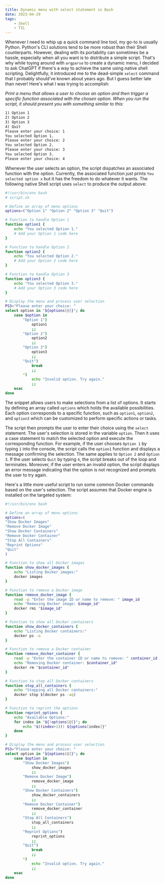 ```yaml
---
title: Dynamic menu with select statement in Bash
date: 2023-04-29
tags:
    - Shell
    - TIL
---
```


Whenever I need to whip up a quick command line tool, my go-to is usually Python. Python's
CLI solutions tend to be more robust than their Shell counterparts. However, dealing with
its portability can sometimes be a hassle, especially when all you want is to distribute a
simple script. That's why while toying around with `argparse` to create a dynamic menu, I
decided to ask ChatGPT if there's a way to achieve the same using native shell scripting.
Delightfully, it introduced me to the dead-simple `select` command that I probably should've
known about years ago. But I guess better late than never! Here's what I was trying to
accomplish:

*Print a menu that allows a user to choose an option and then trigger a specific function
associated with the chosen option. When you run the script, it should present you with
something similar to this:*

```txt
1) Option 1
2) Option 2
3) Option 3
4) Quit
Please enter your choice: 1
You selected Option 1.
Please enter your choice: 2
You selected Option 2.
Please enter your choice: 3
You selected Option 3.
Please enter your choice: 4
```

Whenever the user selects an option, the script dispatches an associated function with the
option. Currently, the associated function just prints `You selected option x` but it has
the freedom to do whatever it wants. The following native Shell script uses `select` to
produce the output above:

```bash
#!/usr/bin/env bash
# script.sh

# Define an array of menu options
options=("Option 1" "Option 2" "Option 3" "Quit")

# Function to handle Option 1
function option1 {
    echo "You selected Option 1."
    # Add your Option 1 code here
}

# Function to handle Option 2
function option2 {
    echo "You selected Option 2."
    # Add your Option 2 code here
}

# Function to handle Option 3
function option3 {
    echo "You selected Option 3."
    # Add your Option 3 code here
}

# Display the menu and process user selection
PS3="Please enter your choice: "
select option in "${options[@]}"; do
    case $option in
        "Option 1")
            option1
            ;;
        "Option 2")
            option2
            ;;
        "Option 3")
            option3
            ;;
        "Quit")
            break
            ;;
        *)
            echo "Invalid option. Try again."
            ;;
    esac
done
```

The snippet allows users to make selections from a list of options. It starts by defining an
array called `options` which holds the available possibilities. Each option corresponds to a
specific function, such as `option1`, `option2`, and `option3` which can be customized to
perform specific actions or tasks.

The script then prompts the user to enter their choice using the `select` statement. The
user's selection is stored in the variable `option`. Then it uses a case statement to match
the selected option and execute the corresponding function. For example, if the user chooses
`Option 1` by typing `1` into the console, the script calls the `option1` function and
displays a message confirming the selection. The same applies to `Option 2` and `Option 3`.
If the user selects `Quit` by typing `4`, the script breaks out of the loop and terminates.
Moreover, if the user enters an invalid option, the script displays an error message
indicating that the option is not recognized and prompts the user to try again.

Here's a little more useful script to run some common Docker commands based on the user's
selection. The script assumes that Docker engine is installed on the targeted system:

```bash
#!/usr/bin/env bash

# Define an array of menu options
options=(
"Show Docker Images"
"Remove Docker Image"
"Show Docker Containers"
"Remove Docker Container"
"Stop All Containers"
"Reprint Options"
"Quit"
)

# Function to show all Docker images
function show_docker_images {
    echo "Listing Docker images:"
    docker images
}

# Function to remove a Docker image
function remove_docker_image {
    read -p "Enter the image ID or name to remove: " image_id
    echo "Removing Docker image: $image_id"
    docker rmi "$image_id"
}

# Function to show all Docker containers
function show_docker_containers {
    echo "Listing Docker containers:"
    docker ps -a
}

# Function to remove a Docker container
function remove_docker_container {
    read -p "Enter the container ID or name to remove: " container_id
    echo "Removing Docker container: $container_id"
    docker rm "$container_id"
}

# Function to stop all Docker containers
function stop_all_containers {
    echo "Stopping all Docker containers:"
    docker stop $(docker ps -aq)
}

# Function to reprint the options
function reprint_options {
    echo "Available Options:"
    for index in "${!options[@]}"; do
        echo "$((index+1))) ${options[index]}"
    done
}

# Display the menu and process user selection
PS3="Please enter your choice: "
select option in "${options[@]}"; do
    case $option in
        "Show Docker Images")
            show_docker_images
            ;;
        "Remove Docker Image")
            remove_docker_image
            ;;
        "Show Docker Containers")
            show_docker_containers
            ;;
        "Remove Docker Container")
            remove_docker_container
            ;;
        "Stop All Containers")
            stop_all_containers
            ;;
        "Reprint Options")
            reprint_options
            ;;
        "Quit")
            break
            ;;
        *)
            echo "Invalid option. Try again."
            ;;
    esac
done
```
